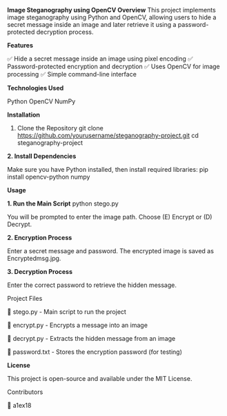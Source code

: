 **Image Steganography using OpenCV
Overview**
This project implements image steganography using Python and OpenCV, allowing users to hide a secret message inside an image and later retrieve it using a password-protected decryption process.

**Features**

✅ Hide a secret message inside an image using pixel encoding
✅ Password-protected encryption and decryption
✅ Uses OpenCV for image processing
✅ Simple command-line interface

**Technologies Used**

Python
OpenCV
NumPy

**Installation**

1. Clone the Repository
git clone https://github.com/yourusername/steganography-project.git
cd steganography-project

**2. Install Dependencies**

Make sure you have Python installed, then install required libraries:
pip install opencv-python numpy

**Usage**

**1. Run the Main Script**
python stego.py

You will be prompted to enter the image path.
Choose (E) Encrypt or (D) Decrypt.

**2. Encryption Process**

Enter a secret message and password.
The encrypted image is saved as Encryptedmsg.jpg.

**3. Decryption Process**

Enter the correct password to retrieve the hidden message.

Project Files

📂 stego.py - Main script to run the project

📂 encrypt.py - Encrypts a message into an image

📂 decrypt.py - Extracts the hidden message from an image

📂 password.txt - Stores the encryption password (for testing)

**License**

This project is open-source and available under the MIT License.

Contributors

👤 a1ex18
